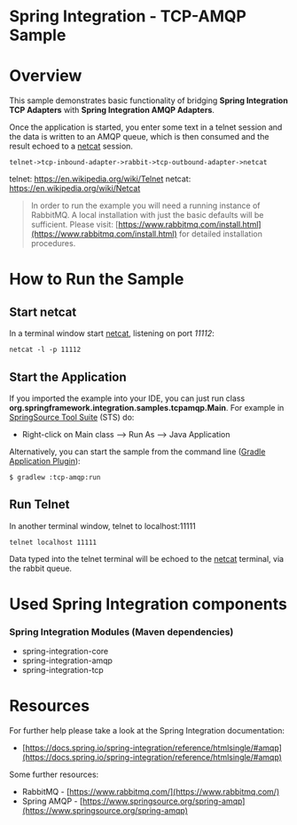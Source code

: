 Spring Integration - TCP-AMQP Sample
====================================

# Overview

This sample demonstrates basic functionality of bridging **Spring Integration TCP Adapters** with **Spring Integration AMQP Adapters**.

Once the application is started, you enter some text in a telnet session and the data is written to an AMQP queue, which is then consumed and the result echoed to a [netcat][] session.

    telnet->tcp-inbound-adapter->rabbit->tcp-outbound-adapter->netcat

telnet: https://en.wikipedia.org/wiki/Telnet
netcat: https://en.wikipedia.org/wiki/Netcat

> In order to run the example you will need a running  instance of RabbitMQ. A local installation with just the basic defaults will be sufficient. Please visit: [https://www.rabbitmq.com/install.html](https://www.rabbitmq.com/install.html) for detailed installation procedures.

# How to Run the Sample

## Start netcat

In a terminal window start [netcat][], listening on port *11112*:

    netcat -l -p 11112

## Start the Application

If you imported the example into your IDE, you can just run class **org.springframework.integration.samples.tcpamqp.Main**. For example in [SpringSource Tool Suite](https://www.springsource.com/developer/sts) (STS) do:

* Right-click on Main class --> Run As --> Java Application

Alternatively, you can start the sample from the command line 
([Gradle Application Plugin](https://www.gradle.org/docs/current/userguide/application_plugin.html)):

    $ gradlew :tcp-amqp:run

## Run Telnet

In another terminal window, telnet to localhost:11111

    telnet localhost 11111

Data typed into the telnet terminal will be echoed to the [netcat][] terminal, via the rabbit queue.

# Used Spring Integration components

### Spring Integration Modules (Maven dependencies)

* spring-integration-core
* spring-integration-amqp
* spring-integration-tcp

# Resources

For further help please take a look at the Spring Integration documentation:

* [https://docs.spring.io/spring-integration/reference/htmlsingle/#amqp](https://docs.spring.io/spring-integration/reference/htmlsingle/#amqp)

Some further resources:

* RabbitMQ -  [https://www.rabbitmq.com/](https://www.rabbitmq.com/)
* Spring AMQP - [https://www.springsource.org/spring-amqp](https://www.springsource.org/spring-amqp)

[netcat]: https://en.wikipedia.org/wiki/Netcat
